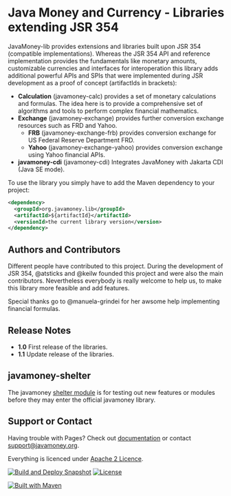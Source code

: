 Java Money and Currency - Libraries extending JSR 354
==============================================================
 
JavaMoney-lib provides extensions and libraries built upon JSR 354 (compatible implementations).
Whereas the JSR 354 API and reference implementation provides the fundamentals like monetary amounts,
customizable currencies and interfaces for interoperation this library adds additional powerful
APIs and SPIs that were implemented during JSR development as a proof of concept (artifactIds in brackets):

* **Calculation** (javamoney-calc) provides a set of monetary calculations and formulas. The idea here is to provide a comprehensive set of algorithms and tools to perform complex financial mathematics.
* **Exchange** (javamoney-exchange) provides further conversion exchange resources such as FRD and Yahoo.
  * **FRB** (javamoney-exchange-frb) provides conversion exchange for US Federal Reserve Department FRD.
  * **Yahoo** (javamoney-exchange-yahoo) provides conversion exchange using Yahoo financial APIs.
* **javamoney-cdi** (javamoney-cdi) Integrates JavaMoney with Jakarta CDI (Java SE mode).

To use the library you simply have to add the Maven dependency to your project:

```xml
<dependency>
  <groupId>org.javamoney.lib</groupId>
  <artifactId>${artifactId}</artifactId>
  <versionId>the current library version</version>
</dependency>
```

Authors and Contributors
------------------------
Different people have contributed to this project. During the development of JSR 354, @atsticks and @keilw
founded this project and were also the main contributors. Nevertheless everybody is really welcome to help
us, to make this library more feasible and add features.

Special thanks go to @manuela-grindei for her awsome help implementing financial formulas.

Release Notes
-------------

* **1.0** First release of the libraries.
* **1.1** Update release of the libraries.

javamoney-shelter
-----------------
The javamoney [shelter module](http://javamoney.github.io/shelter.html) is for testing out new features or
modules before they may enter the official javamoney library.

Support or Contact
------------------
Having trouble with Pages? Check out [documentation](http://javamoney.org) or contact support@javamoney.org.

Everything is licenced under [Apache 2 Licence](LICENSE.txt).

[![Build and Deploy Snapshot](https://github.com/JavaMoney/javamoney-lib/actions/workflows/maven-snapshot.yml/badge.svg)](https://github.com/JavaMoney/javamoney-lib/actions/workflows/maven-snapshot.yml)
[![License](http://img.shields.io/badge/license-Apache2-red.svg)](http://opensource.org/licenses/apache-2.0) 

[![Built with Maven](http://maven.apache.org/images/logos/maven-feather.png)](http://maven.org/)
